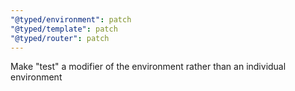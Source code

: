 ```yaml
---
"@typed/environment": patch
"@typed/template": patch
"@typed/router": patch
---
```


Make "test" a modifier of the environment rather than an individual environment
